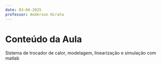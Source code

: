 ```yaml
---
date: 03-04-2025
professor: Anderson Hirata
---
```

# Conteúdo da Aula
Sistema de trocador de calor, modelagem, linearização e simulação com matlab